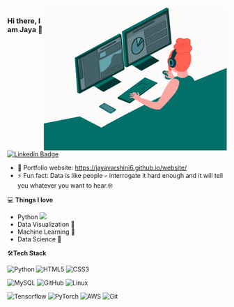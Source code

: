 <img align="right" src="https://github.com/jayavarshini6/jayavarshini6/blob/master/Jay.gif" alt="Coder GIF" width="420" height="330">



### Hi there, I am Jaya 👋
[![Linkedin Badge](https://img.shields.io/badge/-jaya-blue?style=flat-square&logo=Linkedin&logoColor=white&link=https://www.linkedin.com/in/jayavarshini/)](https://www.linkedin.com/in/jayavarshini/)

- 🎯 Portfolio website: https://jayavarshini6.github.io/website/
- ⚡ Fun fact:  Data is like people – interrogate it hard enough and it will tell you whatever you want to hear.🤓

💻 **Things I love**
- Python <img src="https://media.giphy.com/media/WUlplcMpOCEmTGBtBW/giphy.gif" width="30"> 
- Data Visualization 🎨
- Machine Learning 🧐
- Data Science 😬

    
🛠**Tech Stack**

![Python](https://img.shields.io/badge/-Python-000000?style=flat&logo=python)
![HTML5](https://img.shields.io/badge/-HTML5-000000?style=flat&logo=HTML5)
![CSS3](https://img.shields.io/badge/-CSS3-000000?style=flat&logo=CSS3)


![MySQL](https://img.shields.io/badge/-MySQL-000000?style=flat&logo=MySQL)
![GitHub](https://img.shields.io/badge/-GitHub-000000?style=flat&logo=github&logoColor=FFFFFF)
![Linux](https://img.shields.io/badge/-Linux-000000?style=flat&logo=linux&logoColor=FCC624)

![Tensorflow](https://img.shields.io/badge/-Tensorflow-000000?style=flat&logo=tensorflow)
![PyTorch](https://img.shields.io/badge/-PyTorch-000000?style=flat&logo=pytorch)
![AWS](https://img.shields.io/badge/AWS-000000?style=flat-square&logo=amazon-aws)
![Git](https://img.shields.io/badge/-Git-000000?style=flat&logo=git&logoColor=F05032)


